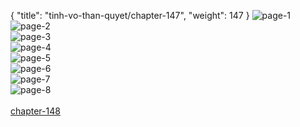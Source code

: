 { "title": "tinh-vo-than-quyet/chapter-147", "weight": 147 }
<img src="tinh-vo-than-quyet_0147_01-d9cad976cc12e182e10e28490c136737.webp" alt="page-1" origin="http://1.bp.blogspot.com/-pV2j8YEec6A/WxUd8_WbaRI/AAAAAAAABF4/RQiMexPQc8UQ0FRIR4RQddyEP1nhQe0OACLcBGAs/s1600/1.jpg?imgmax=0"><br/>
<img src="tinh-vo-than-quyet_0147_02-009288f7328d8c74be3f875e0e7577ed.webp" alt="page-2" origin="http://1.bp.blogspot.com/-ZqBBRRWoy1w/WxUd82Ah9fI/AAAAAAAABF0/ORrT8majE50hfTcV7uTmT8ZROA3qVr9OACLcBGAs/s1600/2.jpg?imgmax=0"><br/>
<img src="tinh-vo-than-quyet_0147_03-d44bc07bc7fa5b6bc72dd2e18e2ac466.webp" alt="page-3" origin="http://1.bp.blogspot.com/-QzKlVBZDw44/WxUd9uCF8zI/AAAAAAAABGA/B37aXj_D6LQzWY_BryVbKOyuoMRAmxFwwCLcBGAs/s1600/3.jpg?imgmax=0"><br/>
<img src="tinh-vo-than-quyet_0147_04-5ce37c5a8c8163dcdd6e2b6a65d56eb3.webp" alt="page-4" origin="http://1.bp.blogspot.com/-EzPWV0vozdA/WxUd-PfRKaI/AAAAAAAABGI/BLm0Ea-K_Hg4UledbPD_D3gdMqzBZyeZwCLcBGAs/s1600/4.jpg?imgmax=0"><br/>
<img src="tinh-vo-than-quyet_0147_05-c83ec274a6c95c986a6e78441a2d87bb.webp" alt="page-5" origin="http://1.bp.blogspot.com/-Szvdufzq8Xk/WxUd9w149eI/AAAAAAAABGE/1Ipq4f1l_0kdq83-JVYeDE4FNSUWFxlDwCLcBGAs/s1600/5.jpg?imgmax=0"><br/>
<img src="tinh-vo-than-quyet_0147_06-b9d68409917972c6292eb4797dd896d1.webp" alt="page-6" origin="http://1.bp.blogspot.com/-P7cw60mXV20/WxUd-dSgMEI/AAAAAAAABGM/whL1aztexScekRYBJKB78K-0UrzgtqTjQCLcBGAs/s1600/6.jpg?imgmax=0"><br/>
<img src="tinh-vo-than-quyet_0147_07-fbf91de92227049bee4a7b233a6f85c2.webp" alt="page-7" origin="http://1.bp.blogspot.com/-3AdrTHgi8NQ/WxUd-qRXw4I/AAAAAAAABGQ/SvN84m82sHwFs5vtqUPdBsk-6UndAUS9wCLcBGAs/s1600/7.jpg?imgmax=0"><br/>
<img src="tinh-vo-than-quyet_0147_08-59bb983afd9fad04041b7d5b4e5f45c5.webp" alt="page-8" origin="http://1.bp.blogspot.com/-ec4H1GF7ij8/WxUd-ljbcuI/AAAAAAAABGU/Ua7X904t64UtwkzmshDYfefmF-WWerdPACLcBGAs/s1600/8.jpg?imgmax=0"><br/>
<br/><a class="nextchap" href="/tinh-vo-than-quyet/chapter-148">chapter-148</a>
